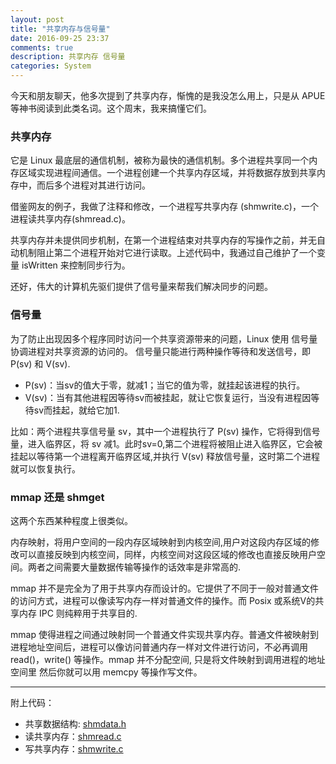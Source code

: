 ```yaml
---
layout: post
title: "共享内存与信号量"
date: 2016-09-25 23:37
comments: true
description: 共享内存 信号量
categories: System
---
```


今天和朋友聊天，他多次提到了共享内存，惭愧的是我没怎么用上，只是从 APUE 等神书阅读到此类名词。这个周末，我来搞懂它们。

### 共享内存

它是 Linux 最底层的通信机制，被称为最快的通信机制。多个进程共享同一个内存区域实现进程间通信。一个进程创建一个共享内存区域，并将数据存放到共享内存中，而后多个进程对其进行访问。

借鉴网友的例子，我做了注释和修改，一个进程写共享内存 (shmwrite.c)，一个进程读共享内存(shmread.c)。

共享内存并未提供同步机制，在第一个进程结束对共享内存的写操作之前，并无自动机制阻止第二个进程开始对它进行读取。上述代码中，我通过自己维护了一个变量 isWritten 来控制同步行为。

还好，伟大的计算机先驱们提供了信号量来帮我们解决同步的问题。


### 信号量
为了防止出现因多个程序同时访问一个共享资源带来的问题，Linux 使用 信号量协调进程对共享资源的访问的。
信号量只能进行两种操作等待和发送信号，即 P(sv) 和 V(sv).

* P(sv)：当sv的值大于零，就减1；当它的值为零，就挂起该进程的执行。
* V(sv)：当有其他进程因等待sv而被挂起，就让它恢复运行，当没有进程因等待sv而挂起，就给它加1.

比如：两个进程共享信号量 sv，其中一个进程执行了 P(sv) 操作，它将得到信号量，进入临界区，将 sv 减1。此时sv=0,第二个进程将被阻止进入临界区，它会被挂起以等待第一个进程离开临界区域,并执行 V(sv) 释放信号量，这时第二个进程就可以恢复执行。

### mmap 还是 shmget

这两个东西某种程度上很类似。

内存映射，将用户空间的一段内存区域映射到内核空间,用户对这段内存区域的修改可以直接反映到内核空间，同样，内核空间对这段区域的修改也直接反映用户空间。两者之间需要大量数据传输等操作的话效率是非常高的.

mmap 并不是完全为了用于共享内存而设计的。它提供了不同于一般对普通文件的访问方式，进程可以像读写内存一样对普通文件的操作。而 Posix 或系统V的共享内存 IPC 则纯粹用于共享目的.

mmap 使得进程之间通过映射同一个普通文件实现共享内存。普通文件被映射到进程地址空间后，进程可以像访问普通内存一样对文件进行访问，不必再调用 read()，write() 等操作。mmap 并不分配空间, 只是将文件映射到调用进程的地址空间里 然后你就可以用 memcpy 等操作写文件。

---

附上代码：

* 共享数据结构: [shmdata.h](https://github.com/zheng-ji/ToyCollection/blob/master/shared_memory/shmdata.h)
* 读共享内存：[shmread.c](https://github.com/zheng-ji/ToyCollection/blob/master/shared_memory/shmread.c)
* 写共享内存：[shmwrite.c](https://github.com/zheng-ji/ToyCollection/blob/master/shared_memory/shmwrite.c)
